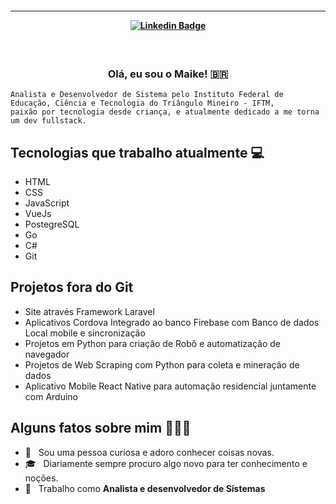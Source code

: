 <h4 align="center">
 
<hr>

[![Linkedin Badge](https://img.shields.io/badge/-Linkedin-blue?style=for-the-badge&logo=Linkedin&logoColor=white)](https://www.linkedin.com/in/maikehenrique/)

</h4>

<h3 align="center">  <br>

Olá, eu sou o Maike! 🇧🇷
<br>

</h3>

```
Analista e Desenvolvedor de Sistema pelo Instituto Federal de Educação, Ciência e Tecnologia do Triângulo Mineiro - IFTM,
paixão por tecnologia desde criança, e atualmente dedicado a me torna um dev fullstack. 
```
## Tecnologias que trabalho atualmente 💻
  - HTML
  - CSS
  - JavaScript
  - VueJs
  - PostegreSQL
  - Go
  - C#
  - Git
 
## Projetos fora do Git
 - Site através Framework Laravel
 - Aplicativos Cordova Integrado ao banco Firebase com Banco de dados Local mobile e sincronização
 - Projetos em Python para criação de Robô e automatização de navegador
 - Projetos de Web Scraping com Python para coleta e mineração de dados
 - Aplicativo Mobile React Native para automação residencial juntamente com Arduino
 
## Alguns fatos sobre mim 👨🏻‍💻

- 🤔 &nbsp; Sou uma pessoa curiosa e adoro conhecer coisas novas.
- 🎓 &nbsp; Diariamente sempre procuro algo novo para ter conhecimento e noções.
- 💼 &nbsp; Trabalho como **Analista e desenvolvedor de Sistemas**
